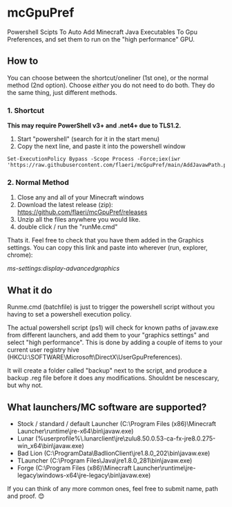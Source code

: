# mcGpuPref
Powershell Scipts To Auto Add Minecraft Java Executables To Gpu Preferences, and set them to run on the "high performance" GPU.

## How to

You can choose between the shortcut/oneliner (1st one), or the normal method (2nd option).
Choose *either* you do not need to do both. They do the same thing, just different methods.

### 1. Shortcut

**This may require PowerShell v3+ and .net4+ due to TLS1.2.**

1. Start "powershell" (search for it in the start menu)
2. Copy the next line, and paste it into the powershell window 
```
Set-ExecutionPolicy Bypass -Scope Process -Force;iex(iwr 'https://raw.githubusercontent.com/flaeri/mcGpuPref/main/AddJavawPath.ps1')
```

### 2. Normal Method
1. Close any and all of your Minecraft windows
2. Download the latest release (zip): https://github.com/flaeri/mcGpuPref/releases
3. Unzip all the files anywhere you would like.
4. double click / run the "runMe.cmd"

Thats it. Feel free to check that you have them added in the Graphics settings. 
You can copy this link and paste into wherever (run, explorer, chrome):

*ms-settings:display-advancedgraphics*

## What it do

Runme.cmd (batchfile) is just to trigger the powershell script without you having to set a powershell execution policy.


The actual powershell script (ps1) will check for known paths of javaw.exe from different launchers, and add them to your "graphics settings" and select "high performance".
This is done by adding a couple of items to your current user registry hive (HKCU:\SOFTWARE\Microsoft\DirectX\UserGpuPreferences).


It will create a folder called "backup" next to the script, and produce a backup .reg file before it does any modifications. Shouldnt be nescescary, but why not.

## What launchers/MC software are supported?

* Stock / standard / default Launcher (C:\Program Files (x86)\Minecraft Launcher\runtime\jre-x64\bin\javaw.exe)
* Lunar (%userprofile%\\.lunarclient\jre\zulu8.50.0.53-ca-fx-jre8.0.275-win_x64\bin\javaw.exe)
* Bad Lion (C:\ProgramData\BadlionClient\jre1.8.0_202\bin\javaw.exe)
* TLauncher (C:\Program Files\Java\jre1.8.0_281\bin\javaw.exe)
* Forge (C:\Program Files (x86)\Minecraft Launcher\runtime\jre-legacy\windows-x64\jre-legacy\bin\javaw.exe)

If you can think of any more common ones, feel free to submit name, path and proof. :blush:
